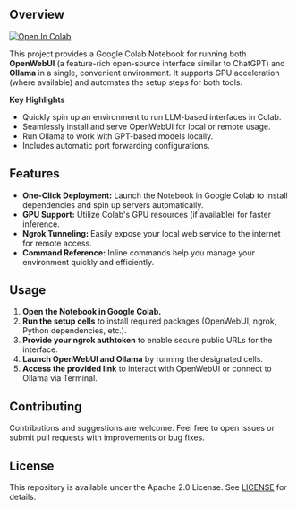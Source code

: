 ## Overview 

<a target="_blank" href="https://colab.research.google.com/github/aadirajuthup/OpenWebUI-Ollama-Google-Colab/blob/main/notebook.ipynb">
  <img src="https://colab.research.google.com/assets/colab-badge.svg" alt="Open In Colab"/>
</a>

This project provides a Google Colab Notebook for running both **OpenWebUI** (a feature-rich open-source interface similar to ChatGPT) and **Ollama** in a single, convenient environment. It supports GPU acceleration (where available) and automates the setup steps for both tools.

**Key Highlights**  
- Quickly spin up an environment to run LLM-based interfaces in Colab.  
- Seamlessly install and serve OpenWebUI for local or remote usage.  
- Run Ollama to work with GPT-based models locally.  
- Includes automatic port forwarding configurations.

## Features
- **One-Click Deployment:** Launch the Notebook in Google Colab to install dependencies and spin up servers automatically.  
- **GPU Support:** Utilize Colab's GPU resources (if available) for faster inference.  
- **Ngrok Tunneling:** Easily expose your local web service to the internet for remote access.  
- **Command Reference:** Inline commands help you manage your environment quickly and efficiently.

## Usage
1. **Open the Notebook in Google Colab.**  
2. **Run the setup cells** to install required packages (OpenWebUI, ngrok, Python dependencies, etc.).  
3. **Provide your ngrok authtoken** to enable secure public URLs for the interface.  
4. **Launch OpenWebUI and Ollama** by running the designated cells.  
5. **Access the provided link** to interact with OpenWebUI or connect to Ollama via Terminal.

## Contributing
Contributions and suggestions are welcome. Feel free to open issues or submit pull requests with improvements or bug fixes.

## License
This repository is available under the Apache 2.0 License. See [LICENSE](https://www.apache.org/licenses/LICENSE-2.0) for details.